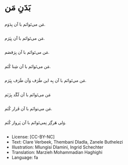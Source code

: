 # بَدَنِ مَن

##
مَن می‌تَوانَم با آن بِدَوَم.

##
مَن می‌تَوانَم با آن بِپَرَم.

##
مَن می‌تَوانَم با آن بِرَقصَم.

##
مَن می‌تَوانَم با آن شِنا کُنَم.

##
مَن می‌تَوانَم با آن بِه این طَرَف وَآن طَرَف بِپَرَم.

##
مَن می‌تَوانَم با آن لَگَد بِزَنَم

##
مَن می‌توانَم با آن فَرار کُنَم.

##
وَلی هَرگِز نِمی‌تَوانَم با آن پَرواز کُنَم.

##
* License: [CC-BY-NC]
* Text: Clare Verbeek, Thembani Dladla, Zanele Buthelezi
* Illustration: Mlungisi Dlamini, Ingrid Schechter
* Translation: Marzieh Mohammadian Haghighi
* Language: fa
